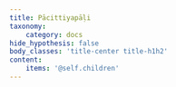 ```yaml
---
title: Pācittiyapāḷi
taxonomy:
    category: docs
hide_hypothesis: false
body_classes: 'title-center title-h1h2'
content:
    items: '@self.children'
---
```


